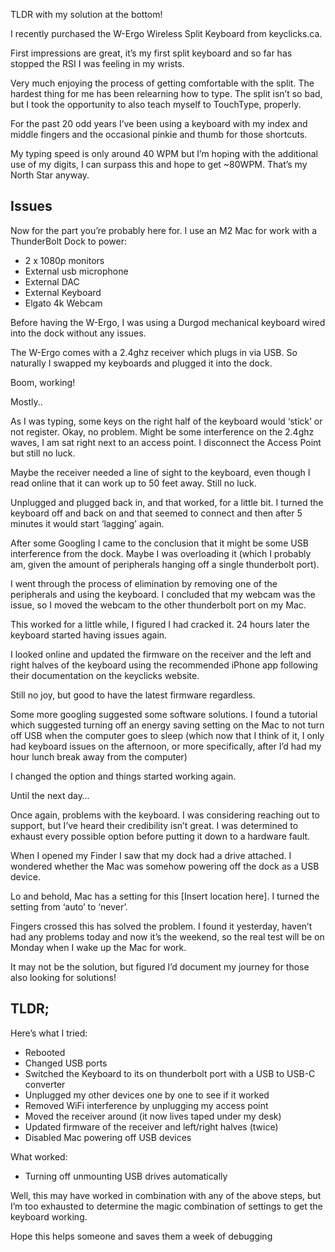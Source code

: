 

TLDR with my solution at the bottom!

I recently purchased the W-Ergo Wireless Split Keyboard from keyclicks.ca. 

First impressions are great, it’s my first split keyboard and so far has stopped the RSI I was feeling in my wrists.

Very much enjoying the process of getting comfortable with the split. The hardest thing for me has been relearning how to type. The split isn’t so bad, but I took the opportunity to also teach myself to TouchType, properly. 

For the past 20 odd years I’ve been using a keyboard with my index and middle fingers and the occasional pinkie and thumb for those shortcuts. 

My typing speed is only around 40 WPM but I’m hoping with the additional use of my digits, I can surpass this and hope to get ~80WPM. That’s my North Star anyway.

## Issues

Now for the part you’re probably here for. I use an M2 Mac for work with a ThunderBolt Dock to power:
- 2 x 1080p monitors
- External usb microphone 
- External DAC
- External Keyboard
- Elgato 4k Webcam

Before having the W-Ergo, I was using a Durgod mechanical keyboard wired into the dock without any issues.

The W-Ergo comes with a 2.4ghz receiver which plugs in via USB. So naturally I swapped my keyboards and plugged it into the dock.

Boom, working! 

Mostly..

As I was typing, some keys  on the right half of the keyboard would ‘stick’ or not register. Okay, no problem. Might be some interference on the 2.4ghz waves, I am sat right next to an access point. I disconnect the Access Point but still no luck.

Maybe the receiver needed a line of sight to the keyboard, even though I read online that it can work up to 50 feet away. Still no luck.

Unplugged and plugged back in, and that worked, for a little bit. I turned the keyboard off and back on and that seemed to connect and then after 5 minutes it would start ‘lagging’ again.

After some Googling I came to the conclusion that it might be some USB interference from the dock. Maybe I was overloading it (which I probably am, given the amount of peripherals hanging off a single thunderbolt port).

I went through the process of elimination by removing one of the peripherals and using the keyboard. I concluded that my webcam was the issue, so I moved the webcam to the other thunderbolt port on my Mac.

This worked for a little while, I figured I had cracked it. 24 hours later the keyboard started having issues again.

I looked online and updated the firmware on the receiver and the left and right halves of the keyboard using the recommended iPhone app following their documentation on the keyclicks website.

Still no joy, but good to have the latest firmware regardless.

Some more googling suggested some software solutions. I found a tutorial which suggested turning off an energy saving setting on the Mac to not turn off USB when the computer goes to sleep (which now that I think of it, I only had keyboard issues on the afternoon, or more specifically, after I’d had my hour lunch break away from the computer)

I changed the option and things started working again.

Until the next day…

Once again, problems with the keyboard. I was considering reaching out to support, but I’ve heard their credibility isn’t great. I was determined to exhaust every possible option before putting it down to a hardware fault.

When I opened my Finder I saw that my dock had a drive attached. I wondered whether the Mac was somehow powering off the dock as a USB device.

Lo and behold, Mac has a setting for this [Insert location here]. I turned the setting from ‘auto’ to ‘never’.

Fingers crossed this has solved the problem. I found it yesterday, haven’t had any problems today and now it’s the weekend, so the real test will be on Monday when I wake up the Mac for work.

It may not be the solution, but figured I’d document my journey for those also looking for solutions!

## TLDR;

Here’s what I tried:
- Rebooted
- Changed USB ports
- Switched the Keyboard to its on thunderbolt port with a USB to USB-C converter 
- Unplugged my other devices one by one to see if it worked
- Removed WiFi interference by unplugging my access point
- Moved the receiver around (it now lives taped under my desk)
- Updated firmware of the receiver and left/right halves (twice)
- Disabled Mac powering off USB devices

What worked:
- Turning off unmounting USB drives automatically 

Well, this may have worked in combination with any of the above steps, but I’m too exhausted to determine the magic combination of settings to get the keyboard working. 

Hope this helps someone and saves them a week of debugging